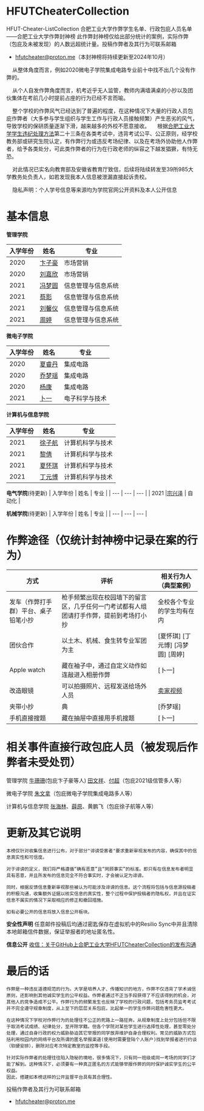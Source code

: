 # HFUTCheaterCollection
HFUT-Cheater-ListCollection 合肥工业大学作弊学生名单、行政包庇人员名单——合肥工业大学作弊封神榜
此作弊封神榜仅给出部分统计的案例，实际作弊（包庇及未被发现）的人数远超统计量。投稿作弊者及其行为可联系邮箱

- [hfutcheater@proton.me](mailto:hfutcheater@proton.me)（本封神榜将持续更新至2024年10月）

    从整体角度而言，例如2020微电子学院集成电路专业前十中找不出几个没有作弊的。

    从个人自发作弊角度而言，机考近乎无人监管，教师内满墙满桌的小抄以及团伙集体在考前几小时提前占座的行为已经不言而喻。

    整个学校的作弊风气已经达到了普遍的程度，在这种情况下大量的行政人员包庇作弊者（大多参与学生组织与学生工作与行政人员接触频繁）产生恶劣的风气，导致学校的保研质量逐渐下滑，越来越多的外校不愿意接收。    
    根据[合肥工业大学学生违纪处理方法](https://xgb.hfut.edu.cn/info/1156/9939.htm)第二十三条在各类考试中，违背考试公平、公正原则，经学校教务部或研究生院认定，有作弊行为或违反考场纪律、以及在考场外协助他人作弊者，给予各类处分，可此类作弊者的行为在行政老师的纵容之下越发猖獗，有恃无恐。

    对此情况已实名向教育部及安徽省教育厅致信，后续将陆续转发至39所985大学教务处负责人，如若发现我本人信息被泄漏直接起诉贵校。

    隐私声明：个人学号信息等来源均为学院官网公开资料及本人公开信息
# 基本信息
**管理学院**

| 入学年份 | 姓名  | 专业  |
| --- | --- | --- |
| 2020 | [卞子豪](https://github.com/HFUT-CHEATER/HFUTCheaterCollection/blob/main/list/1%20(1).md) | 市场营销 |
| 2020 | [刘嘉欣](https://github.com/HFUT-CHEATER/HFUTCheaterCollection/blob/main/list/1%20(2).md) | 市场营销 |
| 2021 | [冯梦圆](https://github.com/HFUT-CHEATER/HFUTCheaterCollection/blob/main/list/1%20(4).md) | 信息管理与信息系统 |
| 2021 | [蔡影](https://github.com/HFUT-CHEATER/HFUTCheaterCollection/blob/main/list/1%20(3).md) | 信息管理与信息系统 |
| 2021 | [刘馨仪](https://github.com/HFUT-CHEATER/HFUTCheaterCollection/blob/main/list/1%20(5).md) | 信息管理与信息系统 |
| 2021 | [周婷](https://github.com/HFUT-CHEATER/HFUTCheaterCollection/blob/main/list/1%20(6).md) | 信息管理与信息系统 |

**微电子学院**

| 入学年份 | 姓名  | 专业  |
| --- | --- | --- |
| 2020 | [夏睿丹](https://github.com/HFUT-CHEATER/HFUTCheaterCollection/blob/main/list/1%20(11).md) | 集成电路 |
| 2020 | [乔梦瑶](https://github.com/HFUT-CHEATER/HFUTCheaterCollection/blob/main/list/1%20(12).md) | 集成电路 |
| 2020 | [杨康](https://github.com/HFUT-CHEATER/HFUTCheaterCollection/blob/main/list/1%20(13).md) | 集成电路 |
| 2021 | [卜一](https://github.com/HFUT-CHEATER/HFUTCheaterCollection/blob/main/list/1%20(14).md) | 电子科学与技术 |

**计算机与信息学院**

| 入学年份 | 姓名  | 专业  |
| --- | --- | --- |
| 2021 | [徐子航](https://github.com/HFUT-CHEATER/HFUTCheaterCollection/blob/main/list/1%20(7).md) | 计算机科学与技术 |
| 2021 | [黎倩](https://github.com/HFUT-CHEATER/HFUTCheaterCollection/blob/main/list/1%20(8).md) | 计算机科学与技术 |
| 2021 | [夏怀琪](https://github.com/HFUT-CHEATER/HFUTCheaterCollection/blob/main/list/1%20(9).md) | 计算机科学与技术 |
| 2021 | [丁元博](https://github.com/HFUT-CHEATER/HFUTCheaterCollection/blob/main/list/1%20(10).md) | 计算机科学与技术 |

**电气学院**(待更新)
| 入学年份 | 姓名  | 专业  |
| --- | --- | --- |
| 2021 |[宗兴泽](https://github.com/HFUT-CHEATER/HFUTCheaterCollection/blob/main/list/2(1).md) | 自动化 |

**机械学院**(待更新)
| 入学年份 | 姓名  | 专业  |
| --- | --- | --- |

# 作弊途径（仅统计封神榜中记录在案的行为）

| 方式  | 评析  | 相关行为人（典型案例） |
| --- | --- | --- |
| 发车（作弊打手群）平台、桌子铅笔小抄 | 枪手频繁出现在校园墙下的留言区，几乎任何一门考试都有人组团请打手作弊，提前到考场打小抄 | 全校各个专业的学生均有在内 |
| 团伙合作 | 以土木、机械、食生转专业军团为主 | [夏怀琪] [丁元博] [冯梦圆] [周婷]|
| Apple watch | 藏在袖子中，通过自定义动作如连敲进入相册作弊 | [卜一] |
| 改造眼镜 | 可以拍摄照片、远程发送给场外人员 | [卖家视频](https://github.com/HFUT-CHEATER/HFUTCheaterCollection/blob/main/evidence/cheaterglasses.MP4) |
| 夹带小抄 | 典   | [乔梦瑶] |
| 手机直接搜题 | 藏在抽屉中直接用手机搜题 | [卜一] |


# 相关事件直接行政包庇人员（被发现后作弊者未受处罚）

管理学院 [牛珊珊](https://som.hfut.edu.cn/info/1125/4605.htm)(包庇卞子豪等人) [田文祥](http://faculty.hfut.edu.cn/~eIRzUz/zh_CN/index.htm)、[付超](http://faculty.hfut.edu.cn/fc/zh_CN/index/166705/list/index.htm)（包庇2021级信管多人等）

微电子学院 [朱文拿](https://wdzxy.hfut.edu.cn/2020/1230/c11546a249580/page.htm)（包庇微电子学院集成电路多人等）

计算机与信息学院 [张海林](https://ci.hfut.edu.cn/info/1038/3722.htm)、[薛原](http://faculty.hfut.edu.cn/xueyuan/zh_CN/index/254961/list/)、黄鹏飞（包庇徐子航等人等）


# 更新及其它说明 
    本榜仅针对收集信息进行公布，对于部分"诽谤受害者"要求重新审视发布的内容，确保其中的信息真实性和可信度。
  
    对于诽谤的定义，我们将严格遵循“确有恶意”且“罔顾事实”的标准。即只有在信息发布者明显具有恶意，并且所发布的信息完全不符合事实时，才会被认定为诽谤。
  
    同时，根据反馈信息重新审视那些被认为可能涉及诽谤的信息。这个流程将包括与信息源投稿者的积极沟通，收集额外证据以核实信息的真实性，整个过程中保护投稿者的隐私权，并且在证实信息不属实的情况下采取相应的修正和撤回措施。
  
    如有必要公开的信息将放入信息公开板块。
**安全性声明**
    任意邮件投稿后均通过密匙保存在虚拟机中的Resilio Sync中并且清除本地邮箱信件数据，保证举报者的地址匿名性。
    
**信息公开**
    [收信：关于GitHub上合肥工业大学HFUTCheaterCollection的发布沟通](https://github.com/HFUT-CHEATER/HFUTCheaterCollection/blob/main/receive/1/1.md)
# 最后的话
    作弊是一种违反道德规范的行为。大学是培养人才、传播知识的地方，作弊不仅违背了学术诚信原则，还影响到其他诚实学生的公平权益。作弊者通过不正当手段获得了不应该得到的机会，对其他人的竞争造成不公平。作弊行为的频繁发生也反映了学校的行政问题，包括考务员监考考试并不完全遵守规章制度，从上至下的层层关系包庇，比起单一的学生作弊问题危害性更大。
  
    在这种情况下学校对作弊行为的处理往不公正的死路上一路狂奔。从规章制度上处分包括但不限于取消考试成绩、纪律处分，至开除学籍。但各个学院对某些学生进行选择性处理，甚至零处分处理，通过自身行政的权力威胁胁迫其它举报的同学放弃维护自身合理权利。常见的威胁方式包括利用校园内的网络平台及所谓的匿名举报渠道(使用时需要登陆个人账户)找到举报者进行约谈（软硬安排），删除对应考次特定教室的监控等手段。
  
    针对实际作弊者的处理往往陷入隐秘的境地，很多情况下，只有同一班级或同一考场的同学们才能了解到。这种情况下，必须要有一种真正匿名的方式能够举报作弊的同时保护诚实学生的公平权益。
    因此，搭建如本榜这样的公开监督平台具有其合理性。
  
投稿作弊者及其行为可联系邮箱
- hfutcheater@proton.me
